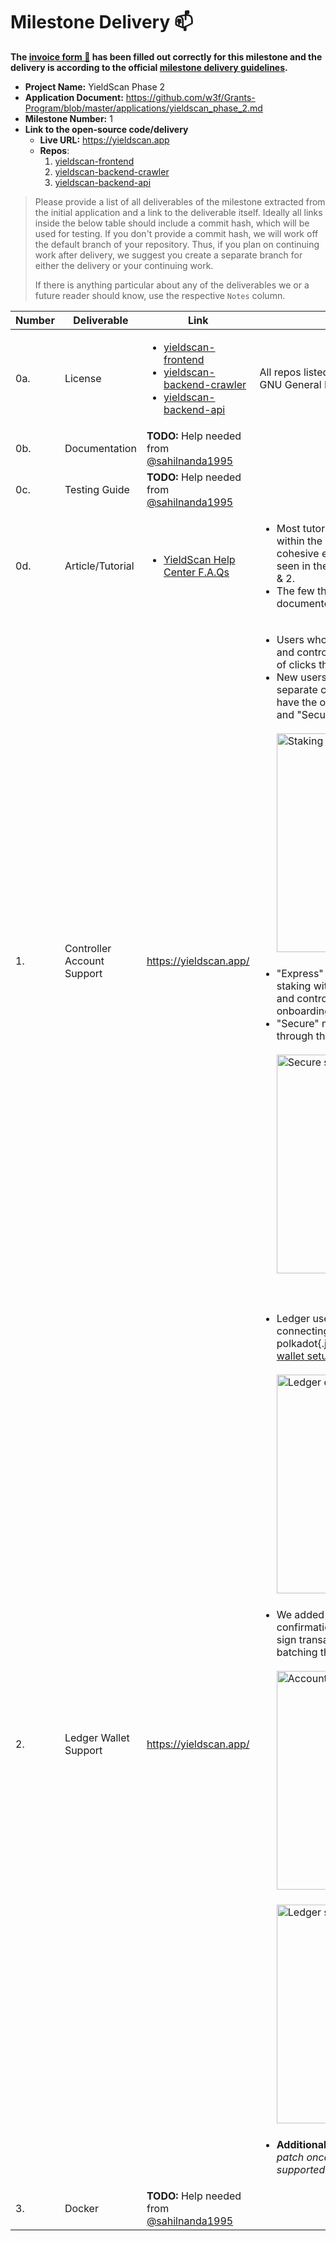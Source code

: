 # Milestone Delivery :mailbox:

**The [invoice form :pencil:](https://docs.google.com/forms/d/e/1FAIpQLSfmNYaoCgrxyhzgoKQ0ynQvnNRoTmgApz9NrMp-hd8mhIiO0A/viewform) has been filled out correctly for this milestone and the delivery is according to the official [milestone delivery guidelines](https://github.com/w3f/Grants-Program/blob/master/docs/milestone-deliverables-guidelines.md).**  

* **Project Name:** YieldScan Phase 2
* **Application Document:** https://github.com/w3f/Grants-Program/blob/master/applications/yieldscan_phase_2.md 
* **Milestone Number:** 1
* **Link to the open-source code/delivery**
    * **Live URL:** https://yieldscan.app
    * **Repos**:
        1. [yieldscan-frontend](https://github.com/yieldscan/yieldscan-frontend)
        2. [yieldscan-backend-crawler](https://github.com/yieldscan/yieldscan-backend-crawler)
        3. [yieldscan-backend-api](https://github.com/yieldscan/yieldscan-backend-api)

> Please provide a list of all deliverables of the milestone extracted from the initial application and a link to the deliverable itself. Ideally all links inside the below table should include a commit hash, which will be used for testing. If you don't provide a commit hash, we will work off the default branch of your repository. Thus, if you plan on continuing work after delivery, we suggest you create a separate branch for either the delivery or your continuing work. 
> 
> If there is anything particular about any of the deliverables we or a future reader should know, use the respective `Notes` column.

| Number | Deliverable | Link | Notes |
| ------------- | ------------- | ------------- |------------- |
| 0a. | License | <ul><li>[yieldscan-frontend](https://github.com/yieldscan/yieldscan-frontend/blob/master/LICENSE.md)</li><li>[yieldscan-backend-crawler](https://github.com/yieldscan/yieldscan-backend-crawler/blob/master/LICENSE.md)</li><li>[yieldscan-backend-api](https://github.com/yieldscan/yieldscan-backend-api/blob/master/LICENSE.md)</li></ul> | All repos listed here are open source under the GNU General Public License v3.0 |
| 0b. | Documentation | **TODO:** Help needed from [@sahilnanda1995](https://github.com/sahilnanda1995) |  |
| 0c. | Testing Guide | **TODO:** Help needed from [@sahilnanda1995](https://github.com/sahilnanda1995) |  |
| 0d. | Article/Tutorial | <ul><li>[YieldScan Help Center F.A.Qs](https://intercom.help/yieldscan/en/collections/3054128-f-a-qs-from-the-community)</li></ul> | <ul><li>Most tutorials on yieldscan are embedded within the platform's UX flow itself for a more cohesive end user experience. This can be seen in the "Notes" column of deliverables 1 & 2.</li><li>The few things which didn't fit the flow are documented as FAQs in our help center.</li></ul> | 
| 1. | Controller Account Support | https://yieldscan.app/ | <ul><li>Users who have already set up separate stash and controller keys can now stake in a couple of clicks through yieldscan.</li><li>New users or users who haven't setup a separate controller account for staking, now have the option to choose between "Express" and "Secure":<br><br><img width="350" alt="Staking mode prompt" src="https://user-images.githubusercontent.com/40575379/130315712-8ff73da7-8d45-49d4-9c7e-557b61e4e310.png"><br><br></li><li>"Express" mode allows users to proceed to staking with the same account as both stash and controller for quicker and simpler onboarding.</li><li>"Secure" mode guides the user step by step through the process of setting up a controller:<br><br><img width="350" alt="Secure staking steps" src="https://user-images.githubusercontent.com/10279686/129223577-376334e0-d63e-4e1c-9ec3-15bf11bbcbe4.png"><br><br></li></ul> | 
| 2. | Ledger Wallet Support | https://yieldscan.app/ | <ul><li>Ledger users are guided step by step for connecting their ledger device through the polkadot{.js} extension to yieldscan on the [wallet setup page](https://yieldscan.app/setup-wallet): <br><br> <img width="350" alt="Ledger onboarding" src="https://user-images.githubusercontent.com/40575379/130315433-ddb7d916-f1ed-4a59-a9a8-d3806cf8d0b5.png"><br><br></li><li>We added a soft patch to the transaction confirmation step, which asks ledger users to sign transactions one by one instead of batching them together:<br><br><img width="350" alt="Account source prompt" src="https://user-images.githubusercontent.com/40575379/130315567-b20707c5-4226-4594-a5b7-e4bc06509bc5.png"><br><br><img width="350" alt="Ledger signing patch" src="https://user-images.githubusercontent.com/40575379/130315578-b7bb1473-bb42-4d70-b58c-dc40379132fd.png"><br><br></li><li>**Additional info:** *We intend to remove this patch once batch transactions are completely supported on ledger devices.*</li></ul> |
| 3. | Docker| **TODO:** Help needed from [@sahilnanda1995](https://github.com/sahilnanda1995)  |
